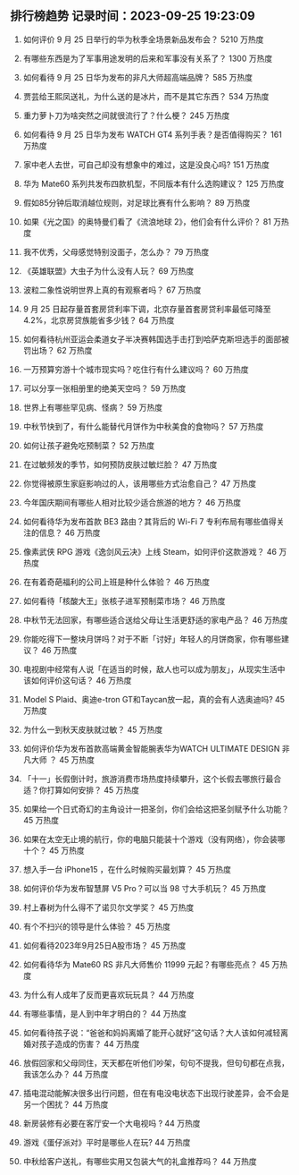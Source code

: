 
## 排行榜趋势 记录时间：2023-09-25 19:23:09
  
  1. 如何评价 9 月 25 日举行的华为秋季全场景新品发布会？ 5210 万热度
    
  2. 有哪些东西是为了军事用途发明的后来和军事没有关系了？ 1300 万热度
    
  3. 如何看待 9 月 25 日华为发布的非凡大师超高端品牌？ 585 万热度
    
  4. 贾芸给王熙凤送礼，为什么送的是冰片，而不是其它东西？ 534 万热度
    
  5. 重力萝卜刀为啥突然之间就很流行了？什么梗？ 245 万热度
    
  6. 如何看待 9 月 25 日华为发布 WATCH GT4 系列手表？是否值得购买？ 161 万热度
    
  7. 家中老人去世，可自己却没有想象中的难过，这是没良心吗? 151 万热度
    
  8. 华为 Mate60 系列共发布四款机型，不同版本有什么选购建议？ 125 万热度
    
  9. 假如85分钟后取消越位规则，对足球比赛有什么影响？ 89 万热度
    
  10. 如果《光之国》的奥特曼们看了《流浪地球 2》，他们会有什么评价？ 81 万热度
    
  11. 我不优秀，父母感觉特别没面子，怎么办？ 79 万热度
    
  12. 《英雄联盟》大虫子为什么没有人玩？ 69 万热度
    
  13. 波粒二象性说明世界上真的有观察者吗？ 67 万热度
    
  14. 9 月 25 日起存量首套房贷利率下调，北京存量首套房贷利率最低可降至4.2%，北京房贷族能省多少钱？ 64 万热度
    
  15. 如何看待杭州亚运会柔道女子半决赛韩国选手击打到哈萨克斯坦选手的面部被罚出场？ 62 万热度
    
  16. 一万预算穷游十个城市现实吗？吃住行有什么建议吗？ 60 万热度
    
  17. 可以分享一张相册里的绝美天空吗？ 59 万热度
    
  18. 世界上有哪些罕见病、怪病？ 59 万热度
    
  19. 中秋节快到了，有什么能替代月饼作为中秋美食的食物吗？ 57 万热度
    
  20. 如何让孩子避免吃预制菜？ 52 万热度
    
  21. 在过敏频发的季节，如何预防皮肤过敏烂脸？ 47 万热度
    
  22. 你觉得被原生家庭影响过的人，该用哪些方式治愈自己？ 47 万热度
    
  23. 今年国庆期间有哪些人相对比较少适合旅游的地方？ 46 万热度
    
  24. 如何看待华为发布首款 BE3 路由？其背后的 Wi-Fi 7 专利布局有哪些值得关注的信息？ 46 万热度
    
  25. 像素武侠 RPG 游戏《逸剑风云决》上线 Steam，如何评价这款游戏？ 46 万热度
    
  26. 在有着奇葩福利的公司上班是种什么体验？ 46 万热度
    
  27. 如何看待「核酸大王」张核子进军预制菜市场？ 46 万热度
    
  28. 中秋节无法回家，有哪些适合送给父母让生活更舒适的家电产品？ 46 万热度
    
  29. 你能吃得下一整块月饼吗？对于不断「讨好」年轻人的月饼商家，你有哪些建议？ 46 万热度
    
  30. 电视剧中经常有人说「在适当的时候，敌人也可以成为朋友」，从现实生活中该如何评价这句话？ 46 万热度
    
  31. Model S Plaid、奥迪e-tron GT和Taycan放一起，真的会有人选奥迪吗? 45 万热度
    
  32. 为什么一到秋天皮肤就过敏？ 45 万热度
    
  33. 如何评价华为发布首款高端黄金智能腕表华为WATCH ULTIMATE DESIGN 非凡大师 ？ 45 万热度
    
  34. 「十一」长假倒计时，旅游消费市场热度持续攀升，这个长假去哪旅行最合适？你打算如何安排？ 45 万热度
    
  35. 如果给一个日式奇幻的主角设计一把圣剑，你们会给这把圣剑赋予什么功能？ 45 万热度
    
  36. 如果在太空无止境的航行，你的电脑只能装十个游戏（没有网络），你会装哪十个？ 45 万热度
    
  37. 想入手一台 iPhone15 ，在什么时候购买最划算？ 45 万热度
    
  38. 如何评价华为发布智慧屏 V5 Pro？可以当 98 寸大手机玩？ 45 万热度
    
  39. 村上春树为什么得不了诺贝尔文学奖？ 45 万热度
    
  40. 有个不扫兴的领导是什么体验？ 45 万热度
    
  41. 如何看待2023年9月25日A股市场？ 45 万热度
    
  42. 如何看待华为 Mate60 RS 非凡大师售价 11999 元起？有哪些亮点？ 45 万热度
    
  43. 为什么有人成年了反而更喜欢玩玩具？ 44 万热度
    
  44. 有哪些事情，是人到中年才明白的？ 44 万热度
    
  45. 如何看待孩子说：“爸爸和妈妈离婚了能开心就好”这句话？大人该如何减轻离婚对孩子造成的伤害？ 44 万热度
    
  46. 放假回家和父母同住，天天都在听他们吵架，句句不提我，但句句都在点我，我该怎么办？ 44 万热度
    
  47. 插电混动能解决很多出行问题，但在有电没电状态下出现行驶差异，会不会是另一个困扰？ 44 万热度
    
  48. 新房装修有必要在客厅安一个大电视吗 ? 44 万热度
    
  49. 游戏《蛋仔派对》平时是哪些人在玩? 44 万热度
    
  50. 中秋给客户送礼，有哪些实用又包装大气的礼盒推荐吗？ 44 万热度
    